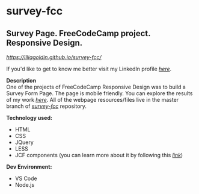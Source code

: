 # survey-fcc
## Survey Page. FreeCodeCamp project. Responsive Design.
*https://illiagoldin.github.io/survey-fcc/*

If you'd like to get to know me better visit my LinkedIn profile [*here*](https://www.linkedin.com/in/illia-goldin/).</br>

**Description**</br>
	One of the projects of FreeCodeCamp Responsive Design was to build a Survey Form Page.
  The page is mobile friendly.
	You can explore the results of my work <a href="https://illiagoldin.github.io/survey-fcc/" target="_blank">*here*</a>.
	All of the webpage resources/files live in the master branch of [*survey-fcc*](https://github.com/IlliaGoldin/survey-fcc) repository.
  
**Technology used:**
* HTML
* CSS
* JQuery
* LESS
* JCF components (you can learn more about it by following this [*link*](https://www.psd2html.com/js-custom-forms/))</br>

**Dev Environment:**
* VS Code
* Node.js
